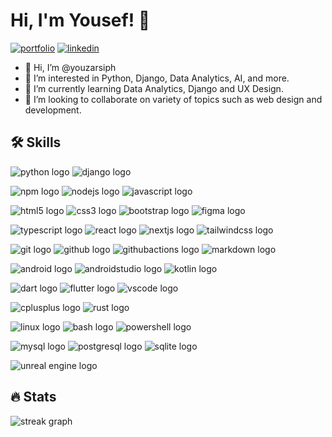 # Hi, I'm Yousef! 👋

[![portfolio](https://img.shields.io/badge/my_portfolio-000?style=for-the-badge&logo=ko-fi&logoColor=white)](https://youzarsiph.github.io/)
[![linkedin](https://img.shields.io/badge/linkedin-0A66C2?style=for-the-badge&logo=linkedin&logoColor=white)](https://www.linkedin.com/in/youzarsiph/)

- 👋 Hi, I’m @youzarsiph
- 👀 I’m interested in Python, Django, Data Analytics, AI, and more.
- 🌱 I’m currently learning Data Analytics, Django and UX Design.
- 💞️ I’m looking to collaborate on variety of topics such as web design and development.

## 🛠 Skills

![python logo](https://img.shields.io/badge/Python-3776AB?logo=python&logoColor=white&style=for-the-badge)
![django logo](https://img.shields.io/badge/Django-092E20?logo=django&logoColor=white&style=for-the-badge)

![npm logo](https://img.shields.io/badge/npm-CB3837?logo=npm&logoColor=white&style=for-the-badge)
![nodejs logo](https://img.shields.io/badge/Node.js-339933?logo=nodedotjs&logoColor=white&style=for-the-badge)
![javascript logo](https://img.shields.io/badge/JavaScript-F7DF1E?logo=javascript&logoColor=black&style=for-the-badge)

![html5 logo](https://img.shields.io/badge/HTML5-E34F26?logo=html5&logoColor=white&style=for-the-badge)
![css3 logo](https://img.shields.io/badge/CSS3-1572B6?logo=css3&logoColor=white&style=for-the-badge)
![bootstrap logo](https://img.shields.io/badge/Bootstrap-7952B3?logo=bootstrap&logoColor=white&style=for-the-badge)
![figma logo](https://img.shields.io/badge/Figma-F24E1E?logo=figma&logoColor=white&style=for-the-badge)

![typescript logo](https://img.shields.io/badge/TypeScript-3178C6?logo=typescript&logoColor=white&style=for-the-badge)
![react logo](https://img.shields.io/badge/React-61DAFB?logo=react&logoColor=black&style=for-the-badge)
![nextjs logo](https://img.shields.io/badge/Next.js-000000?logo=nextdotjs&logoColor=white&style=for-the-badge)
![tailwindcss logo](https://img.shields.io/badge/TailwindCSS-06B6D4?logo=tailwindcss&logoColor=black&style=for-the-badge)

![git logo](https://img.shields.io/badge/Git-F05032?logo=git&logoColor=white&style=for-the-badge)
![github logo](https://img.shields.io/badge/GitHub-181717?logo=github&logoColor=white&style=for-the-badge)
![githubactions logo](https://img.shields.io/badge/GitHubActions-2088FF?logo=githubactions&logoColor=white&style=for-the-badge)
![markdown logo](https://img.shields.io/badge/Markdown-000000?logo=markdown&logoColor=white&style=for-the-badge)

![android logo](https://img.shields.io/badge/Android-3DDC84?logo=android&logoColor=black&style=for-the-badge)
![androidstudio logo](https://img.shields.io/badge/AndroidStudio-3DDC84?logo=androidstudio&logoColor=black&style=for-the-badge)
![kotlin logo](https://img.shields.io/badge/Kotlin-7F52FF?logo=kotlin&logoColor=white&style=for-the-badge)

![dart logo](https://img.shields.io/badge/Dart-0175C2?logo=dart&logoColor=white&style=for-the-badge)
![flutter logo](https://img.shields.io/badge/Flutter-02569B?logo=flutter&logoColor=white&style=for-the-badge)
![vscode logo](https://img.shields.io/badge/VisualStudioCode-007ACC?logo=visualstudiocode&logoColor=white&style=for-the-badge)

![cplusplus logo](https://img.shields.io/badge/C++-00599C?logo=cplusplus&logoColor=white&style=for-the-badge)
![rust logo](https://img.shields.io/badge/Rust-000000?logo=rust&logoColor=white&style=for-the-badge)

![linux logo](https://img.shields.io/badge/Linux-FCC624?logo=linux&logoColor=black&style=for-the-badge)
![bash logo](https://img.shields.io/badge/GNUBash-4EAA25?logo=gnubash&logoColor=white&style=for-the-badge)
![powershell logo](https://img.shields.io/badge/PowerShell-5391FE?logo=powershell&logoColor=black&style=for-the-badge)

![mysql logo](https://img.shields.io/badge/MySQL-4479A1?logo=mysql&logoColor=white&style=for-the-badge)
![postgresql logo](https://img.shields.io/badge/PostgreSQL-4169E1?logo=postgresql&logoColor=white&style=for-the-badge)
![sqlite logo](https://img.shields.io/badge/SQLite-003B57?logo=sqlite&logoColor=white&style=for-the-badge)

![unreal engine logo](https://img.shields.io/badge/UnrealEngine-0E1128?logo=unrealengine&logoColor=white&style=for-the-badge)

## 🔥 Stats

![streak graph](https://streak-stats.demolab.com?user=youzarsiph&locale=en&mode=daily&theme=dark&hide_border=false&border_radius=5&order=3)
